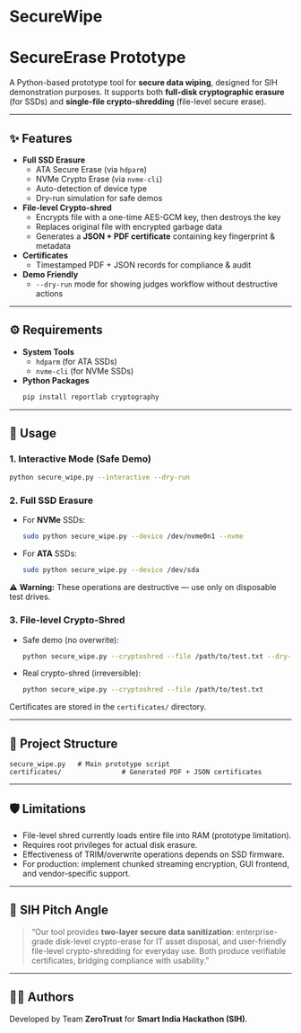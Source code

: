 # SecureWipe
# SecureErase Prototype

A Python-based prototype tool for **secure data wiping**, designed for SIH demonstration purposes. It supports both **full-disk cryptographic erasure** (for SSDs) and **single-file crypto-shredding** (file-level secure erase).

---

## ✨ Features
- **Full SSD Erasure**
  - ATA Secure Erase (via `hdparm`)
  - NVMe Crypto Erase (via `nvme-cli`)
  - Auto-detection of device type
  - Dry-run simulation for safe demos
- **File-level Crypto-shred**
  - Encrypts file with a one-time AES-GCM key, then destroys the key
  - Replaces original file with encrypted garbage data
  - Generates a **JSON + PDF certificate** containing key fingerprint & metadata
- **Certificates**
  - Timestamped PDF + JSON records for compliance & audit
- **Demo Friendly**
  - `--dry-run` mode for showing judges workflow without destructive actions

---

## ⚙️ Requirements
- **System Tools**
  - `hdparm` (for ATA SSDs)
  - `nvme-cli` (for NVMe SSDs)
- **Python Packages**
  ```bash
  pip install reportlab cryptography
  ```

---

## 🚀 Usage

### 1. Interactive Mode (Safe Demo)
```bash
python secure_wipe.py --interactive --dry-run
```

### 2. Full SSD Erasure
- For **NVMe** SSDs:
  ```bash
  sudo python secure_wipe.py --device /dev/nvme0n1 --nvme
  ```
- For **ATA** SSDs:
  ```bash
  sudo python secure_wipe.py --device /dev/sda
  ```

⚠️ **Warning:** These operations are destructive — use only on disposable test drives.

### 3. File-level Crypto-Shred
- Safe demo (no overwrite):
  ```bash
  python secure_wipe.py --cryptoshred --file /path/to/test.txt --dry-run
  ```
- Real crypto-shred (irreversible):
  ```bash
  python secure_wipe.py --cryptoshred --file /path/to/test.txt
  ```

Certificates are stored in the `certificates/` directory.

---

## 📂 Project Structure
```
secure_wipe.py   # Main prototype script
certificates/               # Generated PDF + JSON certificates
```

---

## 🛡️ Limitations
- File-level shred currently loads entire file into RAM (prototype limitation).
- Requires root privileges for actual disk erasure.
- Effectiveness of TRIM/overwrite operations depends on SSD firmware.
- For production: implement chunked streaming encryption, GUI frontend, and vendor-specific support.

---

## 🎯 SIH Pitch Angle
> “Our tool provides **two-layer secure data sanitization**: enterprise-grade disk-level crypto-erase for IT asset disposal, and user-friendly file-level crypto-shredding for everyday use. Both produce verifiable certificates, bridging compliance with usability.”

---

## 👨‍💻 Authors
Developed by Team **ZeroTrust** for **Smart India Hackathon (SIH)**.
